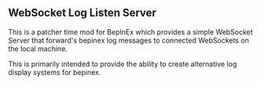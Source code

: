 ﻿## WebSocket Log Listen Server

This is a patcher time mod for BepInEx which provides a simple WebSocket Server that forward's 
bepinex log messages to connected WebSockets on the local machine.

This is primarily intended to provide the ability to create alternative log display systems for bepinex.